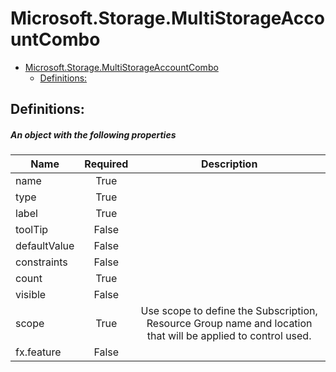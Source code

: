 <a name="microsoft-storage-multistorageaccountcombo"></a>
# Microsoft.Storage.MultiStorageAccountCombo
* [Microsoft.Storage.MultiStorageAccountCombo](#microsoft-storage-multistorageaccountcombo)
    * [Definitions:](#microsoft-storage-multistorageaccountcombo-definitions)

<a name="microsoft-storage-multistorageaccountcombo-definitions"></a>
## Definitions:
<a name="microsoft-storage-multistorageaccountcombo-definitions-an-object-with-the-following-properties"></a>
##### An object with the following properties
| Name | Required | Description
| ---|:--:|:--:|
|name|True|
|type|True|
|label|True|
|toolTip|False|
|defaultValue|False|
|constraints|False|
|count|True|
|visible|False|
|scope|True|Use scope to define the Subscription, Resource Group name and location that will be applied to control used.
|fx.feature|False|
